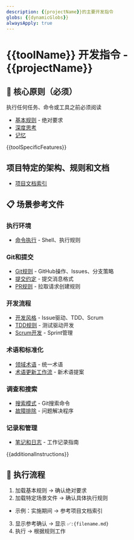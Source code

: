 ```yaml
---
description: {{projectName}}的主要开发指令
globs: {{dynamicGlobs}}
alwaysApply: true
---
```


# {{toolName}} 开发指令 - {{projectName}}

## 🚨 核心原则（必须）

执行任何任务、命令或工具之前必须阅读

- [基本规则](./instructions/base.md) - 绝对要求
- [深度思考](./instructions/deep-think.md)
- [记忆](./instructions/memory.md)

{{toolSpecificFeatures}}

## 项目特定的架构、规则和文档

- [项目文档索引](./docs/README.md)

## 📋 场景参考文件

### 执行环境

- [命令执行](./instructions/command.md) - Shell、执行规则

### Git和提交

- [Git规则](./instructions/git.md) - GitHub操作、Issues、分支策略
- [提交约定](./instructions/commit-rules.md) - 提交消息格式
- [PR规则](./instructions/pr-rules.md) - 拉取请求创建规则

### 开发流程

- [开发风格](./instructions/develop.md) - Issue驱动、TDD、Scrum
- [TDD规则](./instructions/KentBeck-tdd-rules.md) - 测试驱动开发
- [Scrum开发](./instructions/scrum.md) - Sprint管理

### 术语和标准化

- [领域术语](./instructions/domain-terms.md) - 统一术语
- [术语更新工作流](./instructions/domain-term-workflow.md) - 新术语提案

### 调查和搜索

- [搜索模式](./instructions/search-patterns.md) - Git搜索命令
- [故障排除](./instructions/troubleshooting.md) - 问题解决程序

### 记录和管理

- [笔记和日志](./instructions/note.md) - 工作记录指南

{{additionalInstructions}}

## 🔄 执行流程

1. 加载基本规则 → 确认绝对要求
2. 加载特定场景文件 → 确认具体执行规则

- 示例：实施期间 → 参考项目文档索引

3. 显示参考确认 → 显示 `✅️:{filename.md}`
4. 执行 → 根据规则工作